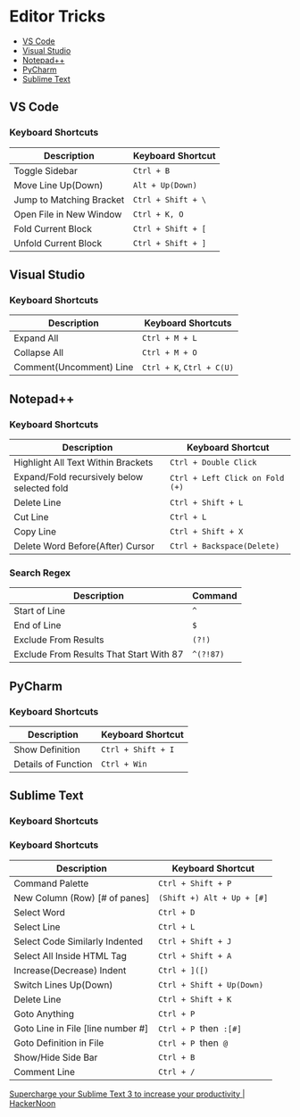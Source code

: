 # Editor Tricks

- [VS Code](#vs-code)
- [Visual Studio](#visual-studio)
- [Notepad++](#nodepad++)
- [PyCharm](#pycharm)
- [Sublime Text](#sublime-text)

## VS Code

### Keyboard Shortcuts

| Description | Keyboard Shortcut |
| --- | --- |
| Toggle Sidebar | `Ctrl + B` |
| Move Line Up(Down) | `Alt + Up(Down)` |
| Jump to Matching Bracket | `Ctrl + Shift + \` |
| Open File in New Window | `Ctrl + K, O` |
| Fold Current Block | `Ctrl + Shift + [` |
| Unfold Current Block | `Ctrl + Shift + ]` |

## Visual Studio

### Keyboard Shortcuts

| Description | Keyboard Shortcuts |
| --- | --- |
| Expand All | `Ctrl + M + L` |
| Collapse All | `Ctrl + M + O` |
| Comment(Uncomment) Line | `Ctrl + K`, `Ctrl + C(U)` |

## Notepad++

### Keyboard Shortcuts

| Description | Keyboard Shortcut |
| --- | --- |
| Highlight All Text Within Brackets | `Ctrl + Double Click` |
| Expand/Fold recursively below selected fold | `Ctrl + Left Click on Fold (+)` |
| Delete Line | `Ctrl + Shift + L` |
| Cut Line | `Ctrl + L` |
| Copy Line | `Ctrl + Shift + X` |
| Delete Word Before(After) Cursor | `Ctrl + Backspace(Delete)` |

### Search Regex

| Description | Command |
| --- | --- |
| Start of Line | `^` |
| End of Line | `$` |
| Exclude From Results | `(?!)` |
| Exclude From Results That Start With 87 | `^(?!87)` |

## PyCharm

### Keyboard Shortcuts

| Description | Keyboard Shortcut |
| --- | --- |
| Show Definition | `Ctrl + Shift + I` |
| Details of Function | `Ctrl + Win` |

## Sublime Text

### Keyboard Shortcuts

### Keyboard Shortcuts

| Description | Keyboard Shortcut |
| --- | --- |
| Command Palette | `Ctrl + Shift + P` |
| New Column (Row) [# of panes] | `(Shift +) Alt + Up + [#]` |
| Select Word | `Ctrl + D` |
| Select Line | `Ctrl + L` |
| Select Code Similarly Indented | `Ctrl + Shift + J` |
| Select All Inside HTML Tag | `Ctrl + Shift + A` |
| Increase(Decrease) Indent | `Ctrl + ]([)` |
| Switch Lines Up(Down) | `Ctrl + Shift + Up(Down)` |
| Delete Line | `Ctrl + Shift + K` |
| Goto Anything | `Ctrl + P` |
| Goto Line in File [line number #] | `Ctrl + P`  then  `:[#]` |
| Goto Definition in File | `Ctrl + P`  then  `@` |
| Show/Hide Side Bar | `Ctrl + B` |
| Comment Line | `Ctrl + /` |

[Supercharge your Sublime Text 3 to increase your productivity | HackerNoon](https://hackernoon.com/super-charge-your-sublime-text-3-to-increase-your-productivity-5d02c2c1b356)
